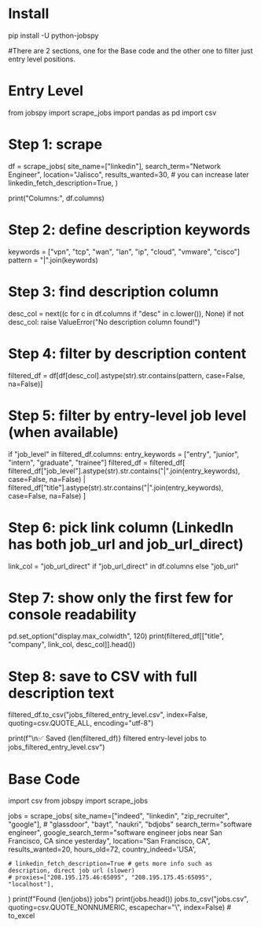 # Install

pip install -U python-jobspy

#There are 2 sections, one for the Base code and the other one to filter just entry level positions.

# Entry Level


from jobspy import scrape_jobs
import pandas as pd
import csv

# Step 1: scrape
df = scrape_jobs(
    site_name=["linkedin"],
    search_term="Network Engineer",
    location="Jalisco",
    results_wanted=30,  # you can increase later
    linkedin_fetch_description=True,
)

print("Columns:", df.columns)

# Step 2: define description keywords
keywords = ["vpn", "tcp", "wan", "lan", "ip", "cloud", "vmware", "cisco"]
pattern = "|".join(keywords)

# Step 3: find description column
desc_col = next((c for c in df.columns if "desc" in c.lower()), None)
if not desc_col:
    raise ValueError("No description column found!")

# Step 4: filter by description content
filtered_df = df[df[desc_col].astype(str).str.contains(pattern, case=False, na=False)]

# Step 5: filter by entry-level job level (when available)
if "job_level" in filtered_df.columns:
    entry_keywords = ["entry", "junior", "intern", "graduate", "trainee"]
    filtered_df = filtered_df[
        filtered_df["job_level"].astype(str).str.contains("|".join(entry_keywords), case=False, na=False)
        | filtered_df["title"].astype(str).str.contains("|".join(entry_keywords), case=False, na=False)
    ]

# Step 6: pick link column (LinkedIn has both job_url and job_url_direct)
link_col = "job_url_direct" if "job_url_direct" in df.columns else "job_url"

# Step 7: show only the first few for console readability
pd.set_option("display.max_colwidth", 120)
print(filtered_df[["title", "company", link_col, desc_col]].head())

# Step 8: save to CSV with full description text
filtered_df.to_csv("jobs_filtered_entry_level.csv", index=False, quoting=csv.QUOTE_ALL, encoding="utf-8")

print(f"\n✅ Saved {len(filtered_df)} filtered entry-level jobs to jobs_filtered_entry_level.csv")
# Base Code


import csv
from jobspy import scrape_jobs

jobs = scrape_jobs(
    site_name=["indeed", "linkedin", "zip_recruiter", "google"], # "glassdoor", "bayt", "naukri", "bdjobs"
    search_term="software engineer",
    google_search_term="software engineer jobs near San Francisco, CA since yesterday",
    location="San Francisco, CA",
    results_wanted=20,
    hours_old=72,
    country_indeed='USA',
    
    # linkedin_fetch_description=True # gets more info such as description, direct job url (slower)
    # proxies=["208.195.175.46:65095", "208.195.175.45:65095", "localhost"],
)
print(f"Found {len(jobs)} jobs")
print(jobs.head())
jobs.to_csv("jobs.csv", quoting=csv.QUOTE_NONNUMERIC, escapechar="\\", index=False) # to_excel


